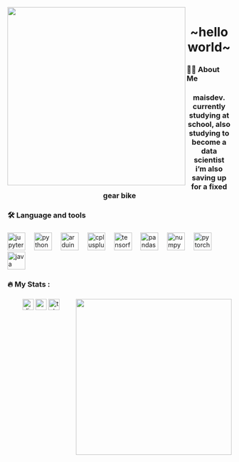 
<br clear="both">

<img align="left" height="400" src="https://i.pinimg.com/736x/a8/65/5d/a8655de3e3c3487f228ffada6daf3f9f.jpg"  />

###

<h1 align="center">~hello world~</h1>

###

<h3 align="left">👩‍💻  About Me</h3>

###

<h3 align="center">maisdev.<br>currently studying at school, also studying to become a data scientist<br>i’m also saving up for a fixed gear bike</h3>

###

<h3 align="left">🛠 Language and tools</h3>

###

<div align="left">
  <img src="https://cdn.jsdelivr.net/gh/devicons/devicon/icons/jupyter/jupyter-original.svg" height="40" alt="jupyter logo"  />
  <img width="12" />
  <img src="https://cdn.jsdelivr.net/gh/devicons/devicon/icons/python/python-original.svg" height="40" alt="python logo"  />
  <img width="12" />
  <img src="https://cdn.jsdelivr.net/gh/devicons/devicon/icons/arduino/arduino-original.svg" height="40" alt="arduino logo"  />
  <img width="12" />
  <img src="https://cdn.jsdelivr.net/gh/devicons/devicon/icons/cplusplus/cplusplus-original.svg" height="40" alt="cplusplus logo"  />
  <img width="12" />
  <img src="https://cdn.jsdelivr.net/gh/devicons/devicon/icons/tensorflow/tensorflow-original.svg" height="40" alt="tensorflow logo"  />
  <img width="12" />
  <img src="https://cdn.jsdelivr.net/gh/devicons/devicon/icons/pandas/pandas-original.svg" height="40" alt="pandas logo"  />
  <img width="12" />
  <img src="https://cdn.jsdelivr.net/gh/devicons/devicon/icons/numpy/numpy-original.svg" height="40" alt="numpy logo"  />
  <img width="12" />
  <img src="https://cdn.jsdelivr.net/gh/devicons/devicon/icons/pytorch/pytorch-original.svg" height="40" alt="pytorch logo"  />
  <img width="12" />
  <img src="https://cdn.jsdelivr.net/gh/devicons/devicon/icons/java/java-original.svg" height="40" alt="java logo"  />
</div>

###

<h3 align="left">🔥   My Stats :</h3>

###

<img align="right" height="350" src="https://i.pinimg.com/564x/db/da/bd/dbdabdd593d8a095d00cbbef8f44421f.jpg"  />

###

<div align="center">
  <a href='https://discord.gg/NpB59WYkrD'><img src="https://img.shields.io/static/v1?message=Discord&logo=discord&label=&color=7289DA&logoColor=white&labelColor=&style=for-the-badge" height="25" alt="discord logo"  /></a>
  <a href='https://mail.google.com/mail/u/0/#inbox?compose=fwmvGMBxbMwvQlSdRZDCnddJnfcQPqbNlBmJSFRKcsTZFrdXdfCGXKJsSkFmDcMkgdmSBGbjMqRCdXLvVqmmHnnCRzMfGtzRCBNjRJLCTkwvxrgjHScl'><img src="https://img.shields.io/static/v1?message=Gmail&logo=gmail&label=&color=D14836&logoColor=white&labelColor=&style=for-the-badge" height="25" alt="gmail logo"  /></a>
  <a href='https://t.me/fkadslfkas'><img src="https://img.shields.io/static/v1?message=Telegram&logo=telegram&label=&color=2CA5E0&logoColor=white&labelColor=&style=for-the-badge" height="25" alt="telegram logo"  />
</div>

###
